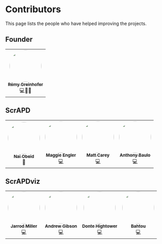 # Contributors

This page lists the people who have helped improving the projects.

## Founder

| |
| :---: |
|[<img src="https://avatars2.githubusercontent.com/u/6969134?s=400&v=4" height="100px;" style="border-radius: 50%;"><br /><sub><b>Rémy Greinhofer</b></sub>](https://github.com/rgreinho)<br /> 💻🎨📜|

## ScrAPD

| |  |  | |
| :---: | :---: | :---: | :---: |
|[<img src="https://avatars2.githubusercontent.com/u/14208812?s=400&v=4" height="100px;" style="border-radius: 50%;"><br /><sub><b>Nai Obeid</b></sub>](https://github.com/dotthenai)<br /> 🎨|[<img src="https://avatars3.githubusercontent.com/u/43390331?s=400&v=4" height="100px;" style="border-radius: 50%;"><br /><sub><b>Maggie Engler</b></sub>](https://github.com/mrengler)<br /> 💻| [<img src="https://avatars3.githubusercontent.com/u/2201564?s=460&v=4" height="100px;" style="border-radius: 50%;"><br /><sub><b>Matt Carey</b></sub>](https://github.com/mscarey)<br /> 💻| [<img src="https://avatars0.githubusercontent.com/u/17357466?s=400&v=4" height="100px;" style="border-radius: 50%;"><br /><sub><b>Anthony Baulo</b></sub>](https://github.com/anthonybaulo)<br /> 💻|

## ScrAPDviz

| | | | |
| :---: | :---: | :---: | :---: |
|[<img src="https://avatars2.githubusercontent.com/u/15021477?s=400&v=4" height="100px;" style="border-radius: 50%;"><br /><sub><b>Jarrod Miller</b></sub>](https://github.com/jarrmill)<br /> 💻| [<img src="https://avatars3.githubusercontent.com/u/2243202?s=460&v=4" height="100px;" style="border-radius: 50%;"><br /><sub><b>Andrew Gibson</b></sub>](https://github.com/AndrewGibson27)<br /> 💻| [<img src="https://avatars0.githubusercontent.com/u/36121926?s=400&v=4" height="100px;" style="border-radius: 50%;"><br /><sub><b>Donte Hightower</b></sub>](https://github.com/dontehightower)<br /> 💻|[<img src="https://avatars0.githubusercontent.com/u/1924298?s=400&v=4" height="100px;" style="border-radius: 50%;"><br /><sub><b>Bahtou</b></sub>](https://github.com/bahtou)<br /> 💻|

